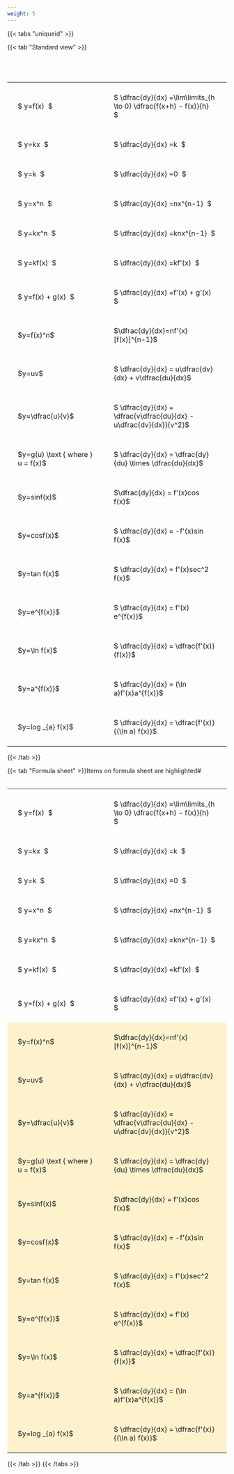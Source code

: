 ```yaml
---
weight: 5
---
```


{{< tabs "uniqueid" >}}

{{< tab "Standard view" >}}

#  
<br>
<style type="text/css">
#T_f0ae3 th.col_heading {
  text-align: left;
  font-size: 1em;
}
#T_f0ae3 td {
  text-align: left;
  font-size: 1em;
  padding: 1.5em;
}
#T_f0ae3_row0_col0, #T_f0ae3_row1_col0, #T_f0ae3_row2_col0, #T_f0ae3_row3_col0, #T_f0ae3_row4_col0, #T_f0ae3_row5_col0, #T_f0ae3_row6_col0, #T_f0ae3_row7_col0, #T_f0ae3_row8_col0, #T_f0ae3_row9_col0, #T_f0ae3_row10_col0, #T_f0ae3_row11_col0, #T_f0ae3_row12_col0, #T_f0ae3_row13_col0, #T_f0ae3_row14_col0, #T_f0ae3_row15_col0, #T_f0ae3_row16_col0, #T_f0ae3_row17_col0 {
  width: 300px;
  white-space: pre-wrap;
}
#T_f0ae3_row0_col1, #T_f0ae3_row1_col1, #T_f0ae3_row2_col1, #T_f0ae3_row3_col1, #T_f0ae3_row4_col1, #T_f0ae3_row5_col1, #T_f0ae3_row6_col1, #T_f0ae3_row7_col1, #T_f0ae3_row8_col1, #T_f0ae3_row9_col1, #T_f0ae3_row10_col1, #T_f0ae3_row11_col1, #T_f0ae3_row12_col1, #T_f0ae3_row13_col1, #T_f0ae3_row14_col1, #T_f0ae3_row15_col1, #T_f0ae3_row16_col1, #T_f0ae3_row17_col1 {
  width: 400px;
  white-space: pre-wrap;
}
</style>
<table id="T_f0ae3">
  <thead>
  </thead>
  <tbody>
    <tr>
      <td id="T_f0ae3_row0_col0" class="data row0 col0" >$ y=f(x)  $</td>
      <td id="T_f0ae3_row0_col1" class="data row0 col1" >$ \dfrac{dy}{dx} =\lim\limits_{h \to 0} \dfrac{f(x+h) - f(x)}{h}  $</td>
    </tr>
    <tr>
      <td id="T_f0ae3_row1_col0" class="data row1 col0" >$ y=kx  $</td>
      <td id="T_f0ae3_row1_col1" class="data row1 col1" >$ \dfrac{dy}{dx} =k  $</td>
    </tr>
    <tr>
      <td id="T_f0ae3_row2_col0" class="data row2 col0" >$ y=k  $</td>
      <td id="T_f0ae3_row2_col1" class="data row2 col1" >$ \dfrac{dy}{dx} =0  $</td>
    </tr>
    <tr>
      <td id="T_f0ae3_row3_col0" class="data row3 col0" >$ y=x^n  $</td>
      <td id="T_f0ae3_row3_col1" class="data row3 col1" >$ \dfrac{dy}{dx} =nx^{n-1}  $</td>
    </tr>
    <tr>
      <td id="T_f0ae3_row4_col0" class="data row4 col0" >$ y=kx^n  $</td>
      <td id="T_f0ae3_row4_col1" class="data row4 col1" >$ \dfrac{dy}{dx} =knx^{n-1}  $</td>
    </tr>
    <tr>
      <td id="T_f0ae3_row5_col0" class="data row5 col0" >$ y=kf(x)  $</td>
      <td id="T_f0ae3_row5_col1" class="data row5 col1" >$ \dfrac{dy}{dx} =kf'(x)  $</td>
    </tr>
    <tr>
      <td id="T_f0ae3_row6_col0" class="data row6 col0" >$ y=f(x) + g(x)  $</td>
      <td id="T_f0ae3_row6_col1" class="data row6 col1" >$ \dfrac{dy}{dx} =f'(x) + g'(x)  $</td>
    </tr>
    <tr>
      <td id="T_f0ae3_row7_col0" class="data row7 col0" >$y=f(x)^n$</td>
      <td id="T_f0ae3_row7_col1" class="data row7 col1" >$\dfrac{dy}{dx}=nf'(x)[f(x)]^{n-1}$</td>
    </tr>
    <tr>
      <td id="T_f0ae3_row8_col0" class="data row8 col0" >$y=uv$</td>
      <td id="T_f0ae3_row8_col1" class="data row8 col1" >$ \dfrac{dy}{dx} = u\dfrac{dv}{dx} + v\dfrac{du}{dx}$</td>
    </tr>
    <tr>
      <td id="T_f0ae3_row9_col0" class="data row9 col0" >$y=\dfrac{u}{v}$</td>
      <td id="T_f0ae3_row9_col1" class="data row9 col1" >$ \dfrac{dy}{dx} = \dfrac{v\dfrac{du}{dx} - u\dfrac{dv}{dx}}{v^2}$</td>
    </tr>
    <tr>
      <td id="T_f0ae3_row10_col0" class="data row10 col0" >$y=g(u) \text { where } u = f(x)$</td>
      <td id="T_f0ae3_row10_col1" class="data row10 col1" >$ \dfrac{dy}{dx} = \dfrac{dy}{du} \times \dfrac{du}{dx}$</td>
    </tr>
    <tr>
      <td id="T_f0ae3_row11_col0" class="data row11 col0" >$y=sinf(x)$</td>
      <td id="T_f0ae3_row11_col1" class="data row11 col1" >$\dfrac{dy}{dx} = f'(x)cos f(x)$</td>
    </tr>
    <tr>
      <td id="T_f0ae3_row12_col0" class="data row12 col0" >$y=cosf(x)$</td>
      <td id="T_f0ae3_row12_col1" class="data row12 col1" >$ \dfrac{dy}{dx} = -f'(x)sin f(x)$</td>
    </tr>
    <tr>
      <td id="T_f0ae3_row13_col0" class="data row13 col0" >$y=tan f(x)$</td>
      <td id="T_f0ae3_row13_col1" class="data row13 col1" >$ \dfrac{dy}{dx} = f'(x)sec^2 f(x)$</td>
    </tr>
    <tr>
      <td id="T_f0ae3_row14_col0" class="data row14 col0" >$y=e^{f(x)}$</td>
      <td id="T_f0ae3_row14_col1" class="data row14 col1" >$ \dfrac{dy}{dx} = f'(x) e^{f(x)}$</td>
    </tr>
    <tr>
      <td id="T_f0ae3_row15_col0" class="data row15 col0" >$y=\ln f(x)$</td>
      <td id="T_f0ae3_row15_col1" class="data row15 col1" >$ \dfrac{dy}{dx} = \dfrac{f'(x)}{f(x)}$</td>
    </tr>
    <tr>
      <td id="T_f0ae3_row16_col0" class="data row16 col0" >$y=a^{f(x)}$</td>
      <td id="T_f0ae3_row16_col1" class="data row16 col1" >$ \dfrac{dy}{dx} = (\ln a)f'(x)a^{f(x)}$</td>
    </tr>
    <tr>
      <td id="T_f0ae3_row17_col0" class="data row17 col0" >$y=log _{a} f(x)$</td>
      <td id="T_f0ae3_row17_col1" class="data row17 col1" >$ \dfrac{dy}{dx} = \dfrac{f'(x)}{(\ln a) f(x)}$</td>
    </tr>
  </tbody>
</table>
{{< /tab >}}

{{< tab "Formula sheet" >}}Items on formula sheet are highlighted#  
<br>
<style type="text/css">
#T_33894 th.col_heading {
  text-align: left;
  font-size: 1em;
}
#T_33894 td {
  text-align: left;
  font-size: 1em;
  padding: 1.5em;
}
#T_33894_row0_col0, #T_33894_row1_col0, #T_33894_row2_col0, #T_33894_row3_col0, #T_33894_row4_col0, #T_33894_row5_col0, #T_33894_row6_col0 {
  width: 300px;
  white-space: pre-wrap;
}
#T_33894_row0_col1, #T_33894_row1_col1, #T_33894_row2_col1, #T_33894_row3_col1, #T_33894_row4_col1, #T_33894_row5_col1, #T_33894_row6_col1 {
  width: 400px;
  white-space: pre-wrap;
}
#T_33894_row7_col0, #T_33894_row8_col0, #T_33894_row9_col0, #T_33894_row10_col0, #T_33894_row11_col0, #T_33894_row12_col0, #T_33894_row13_col0, #T_33894_row14_col0, #T_33894_row15_col0, #T_33894_row16_col0, #T_33894_row17_col0 {
  width: 300px;
  background-color: rgba(255,194,10, 0.2);
  white-space: pre-wrap;
}
#T_33894_row7_col1, #T_33894_row8_col1, #T_33894_row9_col1, #T_33894_row10_col1, #T_33894_row11_col1, #T_33894_row12_col1, #T_33894_row13_col1, #T_33894_row14_col1, #T_33894_row15_col1, #T_33894_row16_col1, #T_33894_row17_col1 {
  width: 400px;
  background-color: rgba(255,194,10, 0.2);
  white-space: pre-wrap;
}
</style>
<table id="T_33894">
  <thead>
  </thead>
  <tbody>
    <tr>
      <td id="T_33894_row0_col0" class="data row0 col0" >$ y=f(x)  $</td>
      <td id="T_33894_row0_col1" class="data row0 col1" >$ \dfrac{dy}{dx} =\lim\limits_{h \to 0} \dfrac{f(x+h) - f(x)}{h}  $</td>
    </tr>
    <tr>
      <td id="T_33894_row1_col0" class="data row1 col0" >$ y=kx  $</td>
      <td id="T_33894_row1_col1" class="data row1 col1" >$ \dfrac{dy}{dx} =k  $</td>
    </tr>
    <tr>
      <td id="T_33894_row2_col0" class="data row2 col0" >$ y=k  $</td>
      <td id="T_33894_row2_col1" class="data row2 col1" >$ \dfrac{dy}{dx} =0  $</td>
    </tr>
    <tr>
      <td id="T_33894_row3_col0" class="data row3 col0" >$ y=x^n  $</td>
      <td id="T_33894_row3_col1" class="data row3 col1" >$ \dfrac{dy}{dx} =nx^{n-1}  $</td>
    </tr>
    <tr>
      <td id="T_33894_row4_col0" class="data row4 col0" >$ y=kx^n  $</td>
      <td id="T_33894_row4_col1" class="data row4 col1" >$ \dfrac{dy}{dx} =knx^{n-1}  $</td>
    </tr>
    <tr>
      <td id="T_33894_row5_col0" class="data row5 col0" >$ y=kf(x)  $</td>
      <td id="T_33894_row5_col1" class="data row5 col1" >$ \dfrac{dy}{dx} =kf'(x)  $</td>
    </tr>
    <tr>
      <td id="T_33894_row6_col0" class="data row6 col0" >$ y=f(x) + g(x)  $</td>
      <td id="T_33894_row6_col1" class="data row6 col1" >$ \dfrac{dy}{dx} =f'(x) + g'(x)  $</td>
    </tr>
    <tr>
      <td id="T_33894_row7_col0" class="data row7 col0" >$y=f(x)^n$</td>
      <td id="T_33894_row7_col1" class="data row7 col1" >$\dfrac{dy}{dx}=nf'(x)[f(x)]^{n-1}$</td>
    </tr>
    <tr>
      <td id="T_33894_row8_col0" class="data row8 col0" >$y=uv$</td>
      <td id="T_33894_row8_col1" class="data row8 col1" >$ \dfrac{dy}{dx} = u\dfrac{dv}{dx} + v\dfrac{du}{dx}$</td>
    </tr>
    <tr>
      <td id="T_33894_row9_col0" class="data row9 col0" >$y=\dfrac{u}{v}$</td>
      <td id="T_33894_row9_col1" class="data row9 col1" >$ \dfrac{dy}{dx} = \dfrac{v\dfrac{du}{dx} - u\dfrac{dv}{dx}}{v^2}$</td>
    </tr>
    <tr>
      <td id="T_33894_row10_col0" class="data row10 col0" >$y=g(u) \text { where } u = f(x)$</td>
      <td id="T_33894_row10_col1" class="data row10 col1" >$ \dfrac{dy}{dx} = \dfrac{dy}{du} \times \dfrac{du}{dx}$</td>
    </tr>
    <tr>
      <td id="T_33894_row11_col0" class="data row11 col0" >$y=sinf(x)$</td>
      <td id="T_33894_row11_col1" class="data row11 col1" >$\dfrac{dy}{dx} = f'(x)cos f(x)$</td>
    </tr>
    <tr>
      <td id="T_33894_row12_col0" class="data row12 col0" >$y=cosf(x)$</td>
      <td id="T_33894_row12_col1" class="data row12 col1" >$ \dfrac{dy}{dx} = -f'(x)sin f(x)$</td>
    </tr>
    <tr>
      <td id="T_33894_row13_col0" class="data row13 col0" >$y=tan f(x)$</td>
      <td id="T_33894_row13_col1" class="data row13 col1" >$ \dfrac{dy}{dx} = f'(x)sec^2 f(x)$</td>
    </tr>
    <tr>
      <td id="T_33894_row14_col0" class="data row14 col0" >$y=e^{f(x)}$</td>
      <td id="T_33894_row14_col1" class="data row14 col1" >$ \dfrac{dy}{dx} = f'(x) e^{f(x)}$</td>
    </tr>
    <tr>
      <td id="T_33894_row15_col0" class="data row15 col0" >$y=\ln f(x)$</td>
      <td id="T_33894_row15_col1" class="data row15 col1" >$ \dfrac{dy}{dx} = \dfrac{f'(x)}{f(x)}$</td>
    </tr>
    <tr>
      <td id="T_33894_row16_col0" class="data row16 col0" >$y=a^{f(x)}$</td>
      <td id="T_33894_row16_col1" class="data row16 col1" >$ \dfrac{dy}{dx} = (\ln a)f'(x)a^{f(x)}$</td>
    </tr>
    <tr>
      <td id="T_33894_row17_col0" class="data row17 col0" >$y=log _{a} f(x)$</td>
      <td id="T_33894_row17_col1" class="data row17 col1" >$ \dfrac{dy}{dx} = \dfrac{f'(x)}{(\ln a) f(x)}$</td>
    </tr>
  </tbody>
</table>
{{< /tab >}}
{{< /tabs >}}